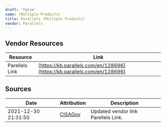 ```yaml
---
draft: 'false'
name: (Multiple Products)
title: Parallels (Multiple Products)
vendor: Parallels
---
```


## Vendor Resources
| Resource | Link |
| --- | --- |
| Parellels Link | [https://kb.parallels.com/en/128696](https://kb.parallels.com/en/128696) |



## Sources
| Date | Attribution | Description |
| --- | --- | --- |
| 2021-12-30 21:31:50 | [CISAGov](https://raw.githubusercontent.com/cisagov/log4j-affected-db/develop/README.md) | Updated vendor link Parellels Link.  |
